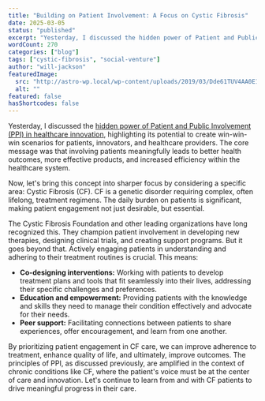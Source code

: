 ```yaml
---
title: "Building on Patient Involvement: A Focus on Cystic Fibrosis"
date: 2025-03-05
status: "published"
excerpt: "Yesterday, I discussed the hidden power of Patient and Public Involvement (PPI) in healthcare innovation, highlighting its potential to create win-win-win scena..."
wordCount: 270
categories: ["blog"]
tags: ["cystic-fibrosis", "social-venture"]
author: "will-jackson"
featuredImage:
  src: "http://astro-wp.local/wp-content/uploads/2019/03/Dde61TUV4AA0E1J.jpg"
  alt: ""
featured: false
hasShortcodes: false
---
```


<p>Yesterday, I discussed the <a href="https://medium.com/@mrwilljackson/the-hidden-power-of-patient-involvement-in-healthcare-innovation-ee3dcf3619ba">hidden power of Patient and Public Involvement (PPI) in healthcare innovation</a>, highlighting its potential to create win-win-win scenarios for patients, innovators, and healthcare providers. The core message was that involving patients meaningfully leads to better health outcomes, more effective products, and increased efficiency within the healthcare system.</p>

<p>Now, let's bring this concept into sharper focus by considering a specific area: Cystic Fibrosis (CF). CF is a genetic disorder requiring complex, often lifelong, treatment regimens. The daily burden on patients is significant, making patient engagement not just desirable, but essential.</p>

<p>The Cystic Fibrosis Foundation and other leading organizations have long recognized this. They champion patient involvement in developing new therapies, designing clinical trials, and creating support programs. But it goes beyond that. Actively engaging patients in understanding and adhering to their treatment routines is crucial. This means:</p>

<ul >
<li><strong>Co-designing interventions:</strong> Working with patients to develop treatment plans and tools that fit seamlessly into their lives, addressing their specific challenges and preferences.</li>

<li><strong>Education and empowerment:</strong> Providing patients with the knowledge and skills they need to manage their condition effectively and advocate for their needs.</li>

<li><strong>Peer support:</strong> Facilitating connections between patients to share experiences, offer encouragement, and learn from one another.</li>
</ul>

<p>By prioritizing patient engagement in CF care, we can improve adherence to treatment, enhance quality of life, and ultimately, improve outcomes. The principles of PPI, as discussed previously, are amplified in the context of chronic conditions like CF, where the patient's voice must be at the center of care and innovation. Let's continue to learn from and with CF patients to drive meaningful progress in their care.</p>